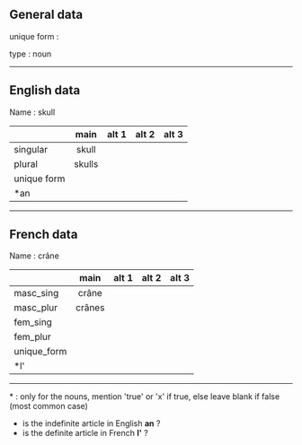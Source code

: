## General data

unique form :

type : noun

---

## English data

Name : skull

|             |  main  | alt 1 | alt 2 | alt 3 |
| :---------- | :----: | :---: | :---: | ----- |
| singular    | skull  |       |       |       |
| plural      | skulls |       |       |       |
| unique form |        |       |       |       |
| \*an        |        |       |       |       |

---

## French data

Name : crâne

|             |  main  | alt 1 | alt 2 | alt 3 |
| :---------- | :----: | :---: | :---: | :---: |
| masc_sing   | crâne  |       |       |       |
| masc_plur   | crânes |       |       |       |
| fem_sing    |        |       |       |       |
| fem_plur    |        |       |       |       |
| unique_form |        |       |       |       |
| \*l'        |        |       |       |       |

---

\* : only for the nouns, mention 'true' or 'x' if true, else leave blank if false (most common case)

- is the indefinite article in English **an** ?
- is the definite article in French **l'** ?
